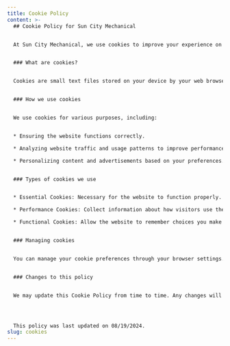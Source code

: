 ```yaml
---
title: Cookie Policy
content: >-
  ## Cookie Policy for Sun City Mechanical


  At Sun City Mechanical, we use cookies to improve your experience on our website. This Cookie Policy explains what cookies are, how we use them, and how you can control them.


  ### What are cookies?


  Cookies are small text files stored on your device by your web browser when you visit a website. They help the website remember information about your visit, which can make your next visit easier and the site more useful to you.


  ### How we use cookies


  We use cookies for various purposes, including:


  * Ensuring the website functions correctly.

  * Analyzing website traffic and usage patterns to improve performance.

  * Personalizing content and advertisements based on your preferences.


  ### Types of cookies we use


  * Essential Cookies: Necessary for the website to function properly. These cannot be disabled.

  * Performance Cookies: Collect information about how visitors use the website to help improve its performance.

  * Functional Cookies: Allow the website to remember choices you make and provide enhanced features.


  ### Managing cookies


  You can manage your cookie preferences through your browser settings. Please note that disabling certain types of cookies may affect the functionality of our website.


  ### Changes to this policy


  We may update this Cookie Policy from time to time. Any changes will be posted on this page.




  This policy was last updated on 08/19/2024.
slug: cookies
---
```

